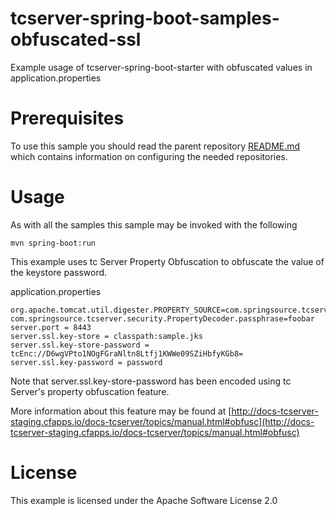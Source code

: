 # tcserver-spring-boot-samples-obfuscated-ssl
Example usage of tcserver-spring-boot-starter with obfuscated values in application.properties

Prerequisites
=============

To use this sample you should read the parent repository [README.md](../README) which contains information on configuring the needed repositories.

Usage
=====

As with all the samples this sample may be invoked with the following

```
mvn spring-boot:run
```

This example uses tc Server Property Obfuscation to obfuscate the value of the keystore password. 

application.properties
```
org.apache.tomcat.util.digester.PROPERTY_SOURCE=com.springsource.tcserver.security.PropertyDecoder
com.springsource.tcserver.security.PropertyDecoder.passphrase=foobar
server.port = 8443
server.ssl.key-store = classpath:sample.jks
server.ssl.key-store-password = tcEnc://D6wgVPto1NOgFGraNltn8Ltfj1KWWe09SZiHbfyKGb8=
server.ssl.key-password = password
```

Note that server.ssl.key-store-password has been encoded using tc Server's property obfuscation feature.

More information about this feature may be found at [http://docs-tcserver-staging.cfapps.io/docs-tcserver/topics/manual.html#obfusc](http://docs-tcserver-staging.cfapps.io/docs-tcserver/topics/manual.html#obfusc)


License
=======
This example is licensed under the Apache Software License 2.0
